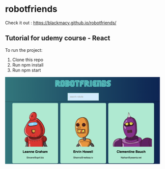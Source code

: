 # robotfriends

Check it out : https://blackmacy.github.io/robotfriends/

## Tutorial for udemy course - React 

To run the project:

1) Clone this repo
2) Run npm install
3) Run npm start

<div align="center">
    <img src="robotfriends.jpg", width="640">
</div>
